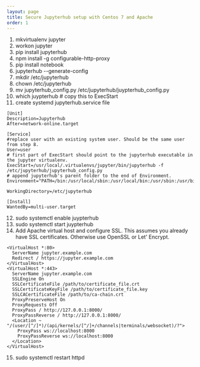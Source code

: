 ```yaml
---
layout: page
title: Secure Jupyterhub setup with Centos 7 and Apache
order: 1
---
```

1. mkvirtualenv jupyter
2. workon jupyter
3. pip install jupyterhub
4. npm install -g configurable-http-proxy
5. pip install notebook
6. jupyterhub --generate-config
7. mkdir /etc/jupyterhub
8. chown <user> /etc/jupyterhub
9. mv jupyterhub_config.py /etc/jupyterhub/juypterhub_config.py 
10. which juypterhub # copy this to ExecStart
11. create systemd jupyterhub.service file
```
[Unit]
Description=Jupyterhub
After=network-online.target

[Service]
#replace user with an existing system user. Should be the same user from step 8.
User=user
# first part of ExecStart should point to the jupyterhub executable in the jupyter virtualenv.
ExecStart=/usr/local/.virtualenvs/jupyter/bin/jupyterhub -f /etc/jupyterhub/jupyterhub_config.py
# append jupyterhub's parent folder to the end of Environment.
Environment="PATH=/bin:/usr/local/sbin:/usr/local/bin:/usr/sbin:/usr/bin:/usr/local/.virtualenvs/jupyter/bin"

WorkingDirectory=/etc/jupyterhub

[Install]
WantedBy=multi-user.target
```
12. sudo systemctl enable juypterhub
13. sudo systemctl start juypterhub
14. Add Apache virtual host and configure SSL. This assumes you already have SSL certificates. Otherwise use OpenSSL or Let' Encrypt.
```
<VirtualHost *:80>
  ServerName jupyter.example.com
  Redirect / https://jupyter.example.com
</VirtualHost>
<VirtualHost *:443>
  ServerName jupyter.example.com
  SSLEngine On
  SSLCertificateFile /path/to/certificate_file.crt
  SSLCertificateKeyFile /path/to/certificate_file.key
  SSLCACertificateFile /path/to/ca-chain.crt
  ProxyPreserveHost On
  ProxyRequests Off
  ProxyPass / http://127.0.0.1:8000/
  ProxyPassReverse / http://127.0.0.1:8000/
  <Location ~ "/(user/[^/]*)/(api/kernels/[^/]+/channels|terminals/websocket)/?">
    ProxyPass ws://localhost:8000
    ProxyPassReverse ws://localhost:8000
  </Location>
</VirtualHost>
```
15. sudo systemctl restart httpd